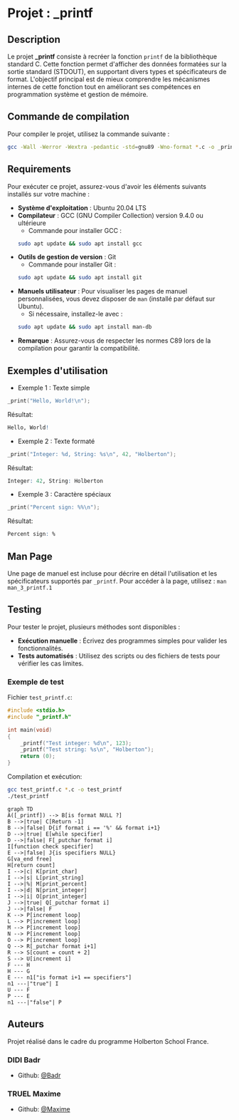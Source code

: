 # Projet : _printf

## Description

Le projet **_printf** consiste à recréer la fonction `printf` de la bibliothèque standard C. Cette fonction permet d'afficher des données formatées sur la sortie standard (STDOUT), en supportant divers types et spécificateurs de format.
L'objectif principal est de mieux comprendre les mécanismes internes de cette fonction tout en améliorant ses compétences en programmation système et gestion de mémoire.

## Commande de compilation
Pour compiler le projet, utilisez la commande suivante :
``` bash
gcc -Wall -Werror -Wextra -pedantic -std=gnu89 -Wno-format *.c -o _printf
```
## Requirements
Pour exécuter ce projet, assurez-vous d'avoir les éléments suivants installés sur votre machine :
- **Système d'exploitation** : Ubuntu 20.04 LTS
- **Compilateur** : GCC (GNU Compiler Collection) version 9.4.0 ou ultérieure
	- Commande pour installer GCC :
	``` bash
	sudo apt update && sudo apt install gcc
	```
- **Outils de gestion de version** : Git
	- Commande pour installer Git :
	``` bash
	sudo apt update && sudo apt install git
	```
- **Manuels utilisateur** : Pour visualiser les pages de manuel personnalisées, vous devez disposer de `man` (installé par défaut sur Ubuntu).
	- Si nécessaire, installez-le avec :
    ``` bash
    sudo apt update && sudo apt install man-db
    ```
- **Remarque** : Assurez-vous de respecter les normes C89 lors de la compilation pour garantir la compatibilité.
## Exemples d'utilisation
- Exemple 1 : Texte simple
``` c
_print("Hello, World!\n");
```
Résultat:
``` r
Hello, World!
```
- Exemple 2 : Texte formaté
``` c
_print("Integer: %d, String: %s\n", 42, "Holberton");
```
Résultat:
``` r
Integer: 42, String: Holberton
```
- Exemple 3 : Caractère spéciaux
``` c
_print("Percent sign: %%\n");
```
Résultat:
``` r
Percent sign: %
```

## Man Page
Une page de manuel est incluse pour décrire en détail l'utilisation et les spécificateurs supportés par `_printf`.
Pour accéder à la page, utilisez :
```man man_3_printf.1```

## Testing
Pour tester le projet, plusieurs méthodes sont disponibles :
- **Exécution manuelle** : Écrivez des programmes simples pour valider les fonctionnalités.
- **Tests automatisés** : Utilisez des scripts ou des fichiers de tests pour vérifier les cas limites.

### Exemple de test
Fichier `test_printf.c`:
``` c
#include <stdio.h>
#include "_printf.h"

int main(void)
{
    _printf("Test integer: %d\n", 123);
    _printf("Test string: %s\n", "Holberton");
    return (0);
}
```

Compilation et exécution:
``` bash
gcc test_printf.c *.c -o test_printf
./test_printf
```

``` mermaid
graph TD
A([_printf]) --> B[is format NULL ?]
B -->|true| C[Return -1]
B -->|false| D{if format i == '%' && format i+1}
D -->|true| E[while specifier]
D -->|false| F[_putchar format i]
I[function check specifier]
E -->|false| J{is specifiers NULL}
G[va_end free]
H[return count]
I -->|c| K[print_char]
I -->|s| L[print_string]
I -->|%| M[print_percent]
I -->|d| N[print_integer]
I -->|i| O[print_integer]
J -->|true| Q[_putchar format i]
J -->|false| F
K --> P[increment loop]
L --> P[increment loop]
M --> P[increment loop]
N --> P[increment loop]
O --> P[increment loop]
Q --> R[_putchar format i+1]
R --> S[count = count + 2]
S --> U[increment i]
F --- H
H --- G
E --- n1["is format i+1 == specifiers"]
n1 ---|"true"| I
U --- F
P --- E
n1 ---|"false"| P
```

## Auteurs
Projet réalisé dans le cadre du programme Holberton School France.
### DIDI Badr
- Github: [@Badr](https://github.com/saru3450)
### TRUEL Maxime
- Github: [@Maxime](https://github.com/MaKSiiMe)

